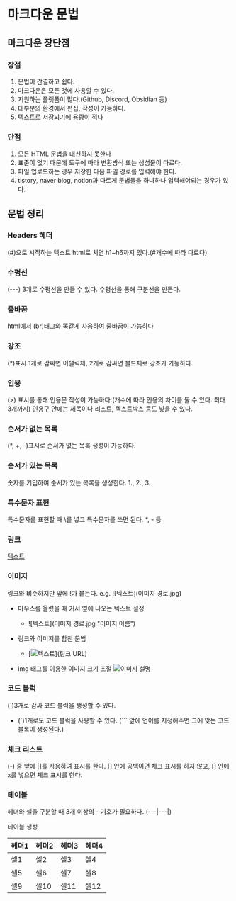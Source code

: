# 마크다운 문법

## 마크다운 장단점

### 장점

1. 문법이 간결하고 쉽다.
2. 마크다운은 모든 것에 사용할 수 있다.
3. 지원하는 플랫폼이 많다.(Github, Discord, Obsidian 등)
4. 대부분의 환경에서 편집, 작성이 가능하다.
5. 텍스트로 저장되기에 용량이 적다

### 단점

1. 모든 HTML 문법을 대신하지 못한다
2. 표준이 없기 때문에 도구에 따라 변환방식 또는 생성물이 다르다.
3. 파일 업로드하는 경우 저장한 다음 파일 경로를 입력해야 한다.
4. tistory, naver blog, notion과 다르게 문법들을 하나하나 입력해야되는 경우가 있다.

## 문법 정리

### Headers 헤더

(#)으로 시작하는 텍스트 html로 치면 h1~h6까지 있다.(#개수에 따라 다르다)

### 수평선

(---) 3개로 수평선을 만들 수 있다.
수평선을 통해 구분선을 만든다.

### 줄바꿈

html에서 (br)태그와 똑같게 사용하여 줄바꿈이 가능하다

### 강조

(\*)표시 1개로 감싸면 이탤릭체, 2개로 감싸면 볼드체로 강조가 가능하다.

### 인용

(>) 표시를 통해 인용문 작성이 가능하다.(개수에 따라 인용의 차이를 둘 수 있다. 최대 3개까지)
인용구 안에는 제목이나 리스트, 텍스트박스 등도 넣을 수 있다.

### 순서가 없는 목록

(\*, +, -)표시로 순서가 없는 목록 생성이 가능하다.

### 순서가 있는 목록

숫자를 기입하여 순서가 있는 목록을 생성한다.
1., 2., 3.

### 특수문자 표현

특수문자를 표현할 때 \를 넣고 특수문자를 쓰면 된다.
\*, \- 등

### 링크

[텍스트](URL '링크 이름')

### 이미지

링크와 비슷하지만 앞에 !가 붙는다.
e.g. ![텍스트](이미지 경로.jpg)

- 마우스를 올렸을 때 커서 옆에 나오는 텍스트 설정
  - ![텍스트](이미지 경로.jpg "이미지 이름")

- 링크와 이미지를 합친 문법
  - [![텍스트](이미지URL)](링크 URL)

- img 태그를 이용한 이미지 크기 조절
  <img src="이미지 경로 또는 주소" width="?px" height="?px" alt="이미지 설명">

### 코드 블럭

(`)3개로 감싸 코드 블럭을 생성할 수 있다.

- (`)1개로도 코드 블럭을 사용할 수 있다.
  (``` 앞에 언어를 지정해주면 그에 맞는 코드 블록이 생성된다.)

### 체크 리스트

(-) 줄 앞에 []를 사용하여 표시를 한다.
[] 안에 공백이면 체크 표시를 하지 않고, [] 안에 x를 넣으면 체크 표시를 한다.

### 테이블

헤더와 셀을 구분할 때 3개 이상의 - 기호가 필요하다.
(---|---|)

테이블 생성

| 헤더1 | 헤더2 | 헤더3 | 헤더4 |
| ----- | ----- | ----- | ----- |
| 셀1   | 셀2   | 셀3   | 셀4   |
| 셀5   | 셀6   | 셀7   | 셀8   |
| 셀9   | 셀10  | 셀11  | 셀12  |

